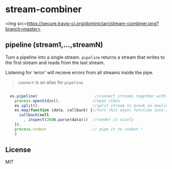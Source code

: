 # stream-combiner

<img src=https://secure.travis-ci.org/dominictarr/stream-combiner.png?branch=master>

## pipeline (stream1,...,streamN)

Turn a pipeline into a single stream. `pipeline` returns a stream that writes to the first stream
and reads from the last stream. 

Listening for 'error' will recieve errors from all streams inside the pipe.

> `connect` is an alias for `pipeline`.

``` js

  es.pipeline(                         //connect streams together with `pipe`
    process.openStdin(),              //open stdin
    es.split(),                       //split stream to break on newlines
    es.map(function (data, callback) {//turn this async function into a stream
      callback(null
        , inspect(JSON.parse(data)))  //render it nicely
    }),
    process.stdout                    // pipe it to stdout !
    )
```

## License

MIT
